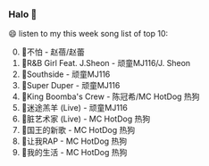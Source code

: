 

### Halo 👋

😄 listen to my this week song list of top 10:

0. 🌈不怕 - 赵蓓/赵蕾
1. 🌈R&B Girl Feat. J.Sheon - 顽童MJ116/J. Sheon
2. 🌈Southside - 顽童MJ116
3. 🌈Super Duper - 顽童MJ116
4. 🌈King Boomba's Crew - 陈冠希/MC HotDog 热狗
5. 🌈迷途羔羊 (Live) - 顽童MJ116
6. 🌈脏艺术家 (Live) - MC HotDog 热狗
7. 🌈国王的新歌 - MC HotDog 热狗
8. 🌈让我RAP - MC HotDog 热狗
9. 🌈我的生活 - MC HotDog 热狗

